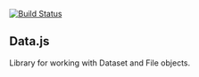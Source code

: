 [![Build Status](https://travis-ci.org/datahq/data.js.svg?branch=master)](https://travis-ci.org/datahq/data.js)
## Data.js

Library for working with Dataset and File objects.

